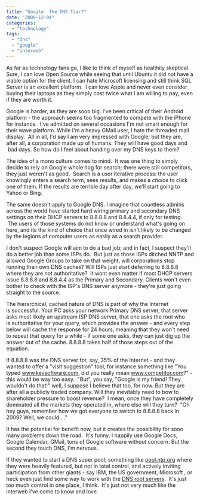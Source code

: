 ```yaml
---
title: "Google: The DNS Tzar?"
date: "2009-12-04"
categories: 
  - "technology"
tags: 
  - "dns"
  - "google"
  - "interweb"
---
```


As far as technology fans go, I like to think of myself as healthily skeptical. Sure, I can love Open Source while seeing that until Ubuntu it did not have a viable option for the client. I can hate Microsoft licensing and still think SQL Server is an excellent platform.  I can love Apple and never even consider buying their laptops as they simply cost twice what I am willing to pay, even if they are worth it.

Google is harder, as they are sooo big. I've been critical of their Android platform - the approach seems too fragmented to compete with the iPhone for instance.  I've admitted on several occasions I'm not smart enough for their wave platform. While I'm a heavy GMail user, I hate the threaded mail display.  All in all, I'd say I am very impressed with Google; but they are, after all, a corporation made up of humans. They will have good days and  bad days. So how do I feel about handing over my DNS keys to them?

The idea of a mono culture comes to mind.  It was one thing to simply decide to rely on Google whole hog for search; there were still competitors, they just weren't as good.  Search is a user iterative process: the user knowingly enters a search term, sees results, and makes a _choice_ to click one of them. If the results are terrible day after day, we'll start going to Yahoo or Bing.

The same doesn't apply to Google DNS. I imagine that countless admins across the world have started hard wiring primary and secondary DNS settings on their DHCP servers to 8.8.8.8 and 8.8.4.4, if only for testing.  The users of those systems do not know or understand what's going on here, and its the kind of choice that once wired in isn't likely to be changed by the legions of computer users as easily as a search provider.

I don't suspect Google will aim to do a bad job; and in fact, I suspect they'll do a better job than some ISPs do.  But just as those ISPs ditched NNTP and allowed Google Groups to take on that weight, will corporations stop running their own DNS caches? Will ISPs just start deferring to 8.8.8.8 where they are not authoritative?  It wont even matter if most DHCP servers issue 8.8.8.8 and 8.8.4.4 as the Primary and Secondary. Clients won't even bother to check with the ISP's DNS server anymore - they're just going straight to the source.

The hierarchical, cached nature of DNS is part of why the Internet is successful. Your PC asks your network Primary DNS server, that server asks most likely an upstream ISP DNS server, that one asks the root who is authoritative for your query, which provides the answer - and every step below will cache the response for 24 hours; meaning that they won't need to repeat that query for a while - if some one asks, they can just dig up the answer out of the cache. 8.8.8.8 takes half of those steps out of the equation.

If 8.8.8.8 was the DNS server for, say, 35% of the Internet - and they wanted to offer a "visit suggestion" tool, for instance something like "You typed www.kevsoftware.com, did you really mean www.competitor.com?" - this would be way too easy.  "But", you say, "Google is my friend! They wouldn't do that!" well, I suppose I believe that too, for now. But they are after all a publicly traded company. Will they inevitably need to bow to shareholder pressure to boost revenue?  I mean, once they have completely dominated all the markets they operated in, where else will they turn?  "Oh hey guys, remember how we got everyone to switch to 8.8.8.8 back in 2009? Well, we could...."

It has the potential for benefit now, but it creates the possibility for sooo many problems down the road.  It's funny, I happily use Google Docs, Google Calendar, GMail, tons of Google software without concern. But the second they touch DNS, I'm nervous.

If they wanted to start a DNS super pool; something like [pool.ntp.org](http://www.pool.ntp.org/) where they were heavily featured, but not in total control, and actively inviting participation from other giants - say IBM, the US government, Microsoft , or heck even just find some way to work with the [DNS root servers](http://www.root-servers.org/).  It's just too much control in one place, I think.  It's just not very much like the interweb I've come to know and love.
